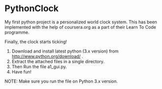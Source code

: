 PythonClock
===========


My first python project is a personalized world clock system. 
This has been implemented with the help of coursera.org as a part of their Learn To Code programme.

Finally, the clock starts ticking!

1. Download and install latest python (3.x version) from http://www.python.org/download/ .
2. Extract the attached files in a single directory.
3. Then Run the file a1_gui.py.
4. Have fun!

NOTE: Make sure you run the file on Python 3.x version.

